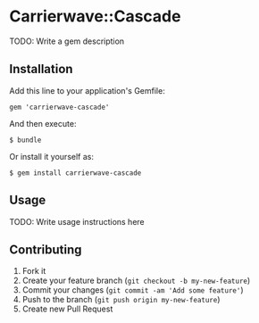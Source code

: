# Carrierwave::Cascade

TODO: Write a gem description

## Installation

Add this line to your application's Gemfile:

    gem 'carrierwave-cascade'

And then execute:

    $ bundle

Or install it yourself as:

    $ gem install carrierwave-cascade

## Usage

TODO: Write usage instructions here

## Contributing

1. Fork it
2. Create your feature branch (`git checkout -b my-new-feature`)
3. Commit your changes (`git commit -am 'Add some feature'`)
4. Push to the branch (`git push origin my-new-feature`)
5. Create new Pull Request
